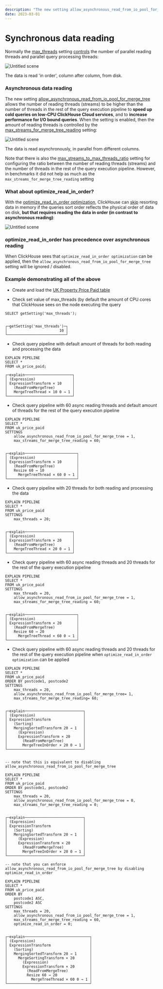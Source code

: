 ```yaml
---
description: "The new setting allow_asynchronous_read_from_io_pool_for_merge_tree allows the number of reading threads (streams) to be higher than the number of threads in the rest of the query execution pipeline."
date: 2023-03-01
---
```


# Synchronous data reading

Normally the [max_threads](https://clickhouse.com/docs/en/operations/settings/settings/#settings-max_threads) setting [controls](https://clickhouse.com/company/events/query-performance-introspection) the number of parallel reading threads and parallel query processing threads:

![Untitled scene](https://user-images.githubusercontent.com/97666923/212138072-5410b684-d00d-4218-93c5-6f49523928a5.png)

The data is read 'in order', column after column, from disk.

### Asynchronous data reading
The new setting [allow_asynchronous_read_from_io_pool_for_merge_tree](https://github.com/ClickHouse/ClickHouse/pull/43260) allows the number of reading threads (streams) to be higher than the number of threads in the rest of the query execution pipeline to **speed up cold queries on low-CPU ClickHouse Cloud services**, and to **increase performance for I/O bound queries**.
When the setting is enabled, then the amount of reading threads is controlled by the [max_streams_for_merge_tree_reading](https://github.com/ClickHouse/ClickHouse/pull/43260) setting:

![Untitled scene](https://user-images.githubusercontent.com/97666923/212138124-82efba35-7948-4c16-8c44-cba5f0c5c5ae.png)

The data is read asynchronously, in parallel from different columns.

Note that there is also the [max_streams_to_max_threads_ratio](https://github.com/ClickHouse/ClickHouse/pull/43260) setting for configuring the ratio between the number of reading threads (streams) and the number of threads in the rest of the query execution pipeline. However, in benchmarks it did not help as much as the `max_streams_for_merge_tree_reading` setting

### What about optimize_read_in_order?

With the [optimize_read_in_order optimization](https://clickhouse.com/docs/en/sql-reference/statements/select/order-by/#optimization-of-data-reading), ClickHouse can [skip](https://clickhouse.com/blog/clickhouse-faster-queries-with-projections-and-primary-indexes) resorting data in memory if the queries sort order reflects the physical order of data on disk, **but that requires reading the data in order (in contrast to asynchronous reading)**:

![Untitled scene](https://user-images.githubusercontent.com/97666923/212138180-1a4e29d5-43f1-4bfa-a1d6-df2824417508.png)

### optimize_read_in_order has precedence over asynchronous reading

When ClickHouse sees that `optimize_read_in_order optimization` can be applied, then the `allow_asynchronous_read_from_io_pool_for_merge_tree` setting will be ignored / disabled.

### Example demonstrating all of the above

- Create and load the [UK Property Price Paid table](https://clickhouse.com/docs/en/getting-started/example-datasets/uk-price-paid)

- Check set value of max_threads (by default the amount of CPU cores that ClickHouse sees on the node executing the query
```
SELECT getSetting('max_threads');


┌─getSetting('max_threads')─┐
│                        10 │
└───────────────────────────┘
```

- Check query pipeline with default amount of threads for both reading and processing the data
```
EXPLAIN PIPELINE
SELECT *
FROM uk_price_paid;

┌─explain──────────────────────┐
│ (Expression)                 │
│ ExpressionTransform × 10     │
│   (ReadFromMergeTree)        │
│   MergeTreeThread × 10 0 → 1 │
└──────────────────────────────┘
```

- Check query pipeline with 60 async reading threads and default amount of threads for the rest of the query execution pipeline
```
EXPLAIN PIPELINE
SELECT *
FROM uk_price_paid
SETTINGS
    allow_asynchronous_read_from_io_pool_for_merge_tree = 1,
    max_streams_for_merge_tree_reading = 60;


┌─explain────────────────────────┐
│ (Expression)                   │
│ ExpressionTransform × 10       │
│   (ReadFromMergeTree)          │
│   Resize 60 → 10               │
│     MergeTreeThread × 60 0 → 1 │
└────────────────────────────────┘
```

- Check query pipeline with 20 threads for both reading and processing the data
```
EXPLAIN PIPELINE
SELECT *
FROM uk_price_paid
SETTINGS
    max_threads = 20;


┌─explain──────────────────────┐
│ (Expression)                 │
│ ExpressionTransform × 20     │
│   (ReadFromMergeTree)        │
│   MergeTreeThread × 20 0 → 1 │
└──────────────────────────────┘
```

- Check query pipeline with 60 async reading threads and 20 threads for the rest of the query execution pipeline
```
EXPLAIN PIPELINE
SELECT *
FROM uk_price_paid
SETTINGS
    max_threads = 20,
    allow_asynchronous_read_from_io_pool_for_merge_tree = 1,
    max_streams_for_merge_tree_reading = 60;


┌─explain────────────────────────┐
│ (Expression)                   │
│ ExpressionTransform × 20       │
│   (ReadFromMergeTree)          │
│   Resize 60 → 20               │
│     MergeTreeThread × 60 0 → 1 │
└────────────────────────────────┘
```

- Check query pipeline with 60 async reading threads and 20 threads for the rest of the query execution pipeline
when `optimize_read_in_order optimization` can be applied
```
EXPLAIN PIPELINE
SELECT *
FROM uk_price_paid
ORDER BY postcode1, postcode2
SETTINGS
    max_threads = 20,
    allow_asynchronous_read_from_io_pool_for_merge_tree= 1,
    max_streams_for_merge_tree_reading= 60;


┌─explain───────────────────────────┐
│ (Expression)                      │
│ ExpressionTransform               │
│   (Sorting)                       │
│   MergingSortedTransform 20 → 1   │
│     (Expression)                  │
│     ExpressionTransform × 20      │
│       (ReadFromMergeTree)         │
│       MergeTreeInOrder × 20 0 → 1 │
└───────────────────────────────────┘


-- note that this is equivalent to disabling allow_asynchronous_read_from_io_pool_for_merge_tree

EXPLAIN PIPELINE
SELECT *
FROM uk_price_paid
ORDER BY postcode1, postcode2
SETTINGS
    max_threads = 20,
    allow_asynchronous_read_from_io_pool_for_merge_tree = 0,
    max_streams_for_merge_tree_reading = 0;


┌─explain───────────────────────────┐
│ (Expression)                      │
│ ExpressionTransform               │
│   (Sorting)                       │
│   MergingSortedTransform 20 → 1   │
│     (Expression)                  │
│     ExpressionTransform × 20      │
│       (ReadFromMergeTree)         │
│       MergeTreeInOrder × 20 0 → 1 │
└───────────────────────────────────┘

-- note that you can enforce allow_asynchronous_read_from_io_pool_for_merge_tree by disabling optimize_read_in_order

EXPLAIN PIPELINE
SELECT *
FROM uk_price_paid
ORDER BY
    postcode1 ASC,
    postcode2 ASC
SETTINGS
    max_threads = 20,
    allow_asynchronous_read_from_io_pool_for_merge_tree = 1,
    max_streams_for_merge_tree_reading = 60,
    optimize_read_in_order = 0;


┌─explain──────────────────────────────┐
│ (Expression)                         │
│ ExpressionTransform                  │
│   (Sorting)                          │
│   MergingSortedTransform 20 → 1      │
│     MergeSortingTransform × 20       │
│       (Expression)                   │
│       ExpressionTransform × 20       │
│         (ReadFromMergeTree)          │
│         Resize 60 → 20               │
│           MergeTreeThread × 60 0 → 1 │
└──────────────────────────────────────┘


```

